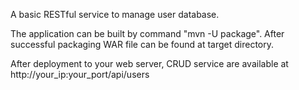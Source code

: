 A basic RESTful service to manage user database.

The application can be built by command "mvn -U package". After successful packaging WAR file can be found at target directory.

After deployment to your web server, CRUD service are available at http://your_ip:your_port/api/users